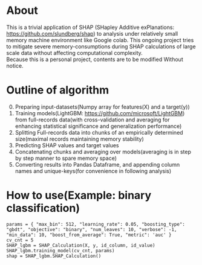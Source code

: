 # About
This is a trivial application of SHAP (SHapley Additive exPlanations: https://github.com/slundberg/shap) to analysis under relatively small memory machine environment like Google colab. This ongoing project tries to mitigate severe memory-consumptions during SHAP calculations of large scale data without affecting computational complexity.  
Because this is a personal project, contents are to be modified Without notice.
# Outline of algorithm
0. Preparing input-datasets(Numpy array for features(X) and a target(y))  
1. Training models(LightGBM: https://github.com/microsoft/LightGBM) from full-records data(with cross-validation and averaging for enhancing statistical significance and generalization performance)  
2. Splitting Full-records data into chunks of an empirically determined size(maximal records maintaining memory stability)  
3. Predicting SHAP values and target values  
4. Concatenating chunks and averaging over models(averaging is in step by step manner to spare memory space)  
5. Converting results into Pandas Dataframe, and appending column names and unique-keys(for convenience in following analysis)
# How to use(Example: binary classification)  
`params = {
    "max_bin": 512,
    "learning_rate": 0.05,
    "boosting_type": "gbdt",
    "objective": "binary",
    "num_leaves": 10,
    "verbose": -1,
    "min_data": 10,
    "boost_from_average": True,
    "metric": 'auc'
}`  
`cv_cnt = 5`  
`SHAP_lgbm = SHAP_Calculation(X, y, id_column, id_value)`  
`SHAP_lgbm.training_model(cv_cnt, params)`  
`shap = SHAP_lgbm.SHAP_Calculation()`  



